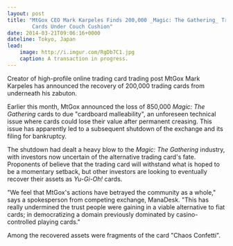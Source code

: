 ```yaml
---
layout: post
title: "MtGox CEO Mark Karpeles Finds 200,000 _Magic: The Gathering_ Trading
        Cards Under Couch Cushion"
date: 2014-03-21T09:06:16+0000
dateline: Tokyo, Japan
lead:
    image: http://i.imgur.com/RgDb7C1.jpg
    caption: A transaction in progress.
---
```


Creator of high-profile online trading card trading post MtGox Mark Karpeles has
announced the recovery of 200,000 trading cards from underneath his zabuton.

Earlier this month, MtGox announced the loss of 850,000 _Magic: The Gathering_
cards to due "cardboard malleability", an unforeseen technical issue where
cards could lose their value after permanent creasing. This issue has apparently
led to a subsequent shutdown of the exchange and its filing for bankruptcy.

The shutdown had dealt a heavy blow to the _Magic: The Gathering_ industry, with
investors now uncertain of the alternative trading card's fate. Proponents of
believe that the trading card will withstand what is hoped to be a momentary
setback, but other investors are looking to eventually recover their assets as
_Yu-Gi-Oh!_ cards.

"We feel that MtGox's actions have betrayed the community as a whole," says a
spokesperson from competing exchange, ManaDesk. "This has really undermined the
trust people were gaining in a viable alternative to fiat cards; in
democratizing a domain previously dominated by casino-controlled playing cards."

Among the recovered assets were fragments of the card "Chaos Confetti".
